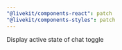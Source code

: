 ```yaml
---
"@livekit/components-react": patch
"@livekit/components-styles": patch
---
```


Display active state of chat toggle
